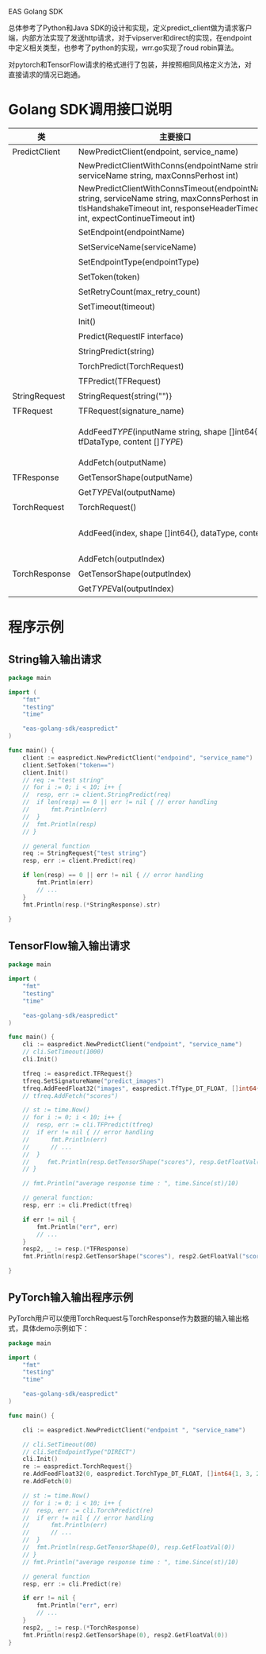 EAS Golang SDK

总体参考了Python和Java SDK的设计和实现，定义predict_client做为请求客户端，内部方法实现了发送http请求，对于vipserver和direct的实现，在endpoint中定义相关类型，也参考了python的实现，wrr.go实现了roud robin算法。

对pytorch和TensorFlow请求的格式进行了包装，并按照相同风格定义方法，对直接请求的情况已跑通。


# Golang SDK调用接口说明

|类|主要接口|描述|
|-----|------|------|
|PredictClient|NewPredictClient(endpoint, service_name)|PredictClient类构造器，endpoint是服务端的endpoint地址，对于普通服务设置为默认网关endpoint；service_name为服务名字；两个参数不可缺失。|
||NewPredictClientWithConns(endpointName string, serviceName string, maxConnsPerhost int)|带有连接池配置的构造器，maxConnsPerhost是连接池中对每个host的最大连接数|
||NewPredictClientWithConnsTimeout(endpointName string, serviceName string, maxConnsPerhost int, tlsHandshakeTimeout int, responseHeaderTimeout int, expectContinueTimeout int)|带有连接池和链接超时配置的构造器，maxConnsPerhost是连接池中对每个host的最大连接数，tlsHandshakeTimeout，responseHeaderTimeout，expectContinueTimeout分别为建立链接超时时间、等待回应请求头的时间、回应请求头接受之后继续等待的时间，详细定义见net/http中Transport的对应定义|
||SetEndpoint(endpointName)|设置服务的endpoint，endpoint的说明见上述构造函数|
||SetServiceName(serviceName)|设置请求的服务名字|
||SetEndpointType(endpointType)|设置服务端的网关类型，支持默认网关("DEFAULT"或不设置），"VIPSERVER"，"DIRECT"，默认值为空|
||SetToken(token)|设置服务访问的token|
||SetRetryCount(max_retry_count)|设置请求失败重试次数，默认为5；该参数非常重要，对于服务端进程异常或机器异常或网关长连接断开等情况带来的个别请求失败，均需由客户端来重试解决，请勿将其设置为0|
||SetTimeout(timeout)|设置请求的超时时间，单位为ms，默认为5000|
||Init() |对PredictClient对象进行初始化，在上述设置参数的函数执行完成后，**需要调用Init()函数才会生效**|
||Predict(RequestIF interface)|向在线预测服务提交一个预测请求，request对象是interface(StringRequest, TFRequest,TorchRequest)，返回为Response interface(StringResponse, TFResponse,TorchResponse)|
||StringPredict(string)|向在线预测服务提交一个预测请求，request对象是string，返回也为string|
||TorchPredict(TorchRequest)|向在线预测服务提交一个预测请求，request对象是TorchRequest类，返回为对应的TorchResponse|
||TFPredict(TFRequest)|向在线预测服务提交一个预测请求，request对象是TFRequest类，返回为对应的TFResponse|
|StringRequest|StringRequest{string("")}|TFRequest类构建方法，将string转换为StringRequest以调用Predict方法|
|TFRequest|TFRequest(signature_name)|TFRequest类构建方法，输入为要请求模型的signature_name|
||AddFeed$TYPE$(inputName string, shape []int64{}, tfDataType, content []$TYPE$)|请求Tensorflow的在线预测服务模型时，设置需要输入的Tensor，inputName表示输入Tensor的别名，tfDataType表示输入Tensor的DataType， shape表示输入Tensor的TensorShape，content表示输入Tensor的内容（一维数组展开表示）。DataType支持如下几种类型：easpredict.TfType_DT_FLOAT,easpredict.TfType_DT_DOUBLE,easpredict.TfType_DT_INT8,easpredict.TfType_DT_INT16,easpredict.TfType_DT_INT32,easpredict.TfType_DT_INT64,easpredict.TfType_DT_STRING,easpredict.TfType_DT_BOOL|
||AddFetch(outputName)|请求Tensorflow的在线预测服务模型时，设置需要输出的Tensor的别名，对于savedmodel模型该参数可选，若不设置，则输出所有的outputs，对于frozen model该参数必选|
|TFResponse|GetTensorShape(outputName)|获得别名为ouputname的输出Tensor的TensorShape|
||Get$TYPE$Val(outputName)|获取输出的tensor的数据向量，输出结果以一维数组的形式保存，可配套使用GetTensorShape()获取对应的tensor的shape，将其还原成所需的多维tensor, 其中$TYPE$可选Float, Double, Int, Int64, String, Bool|
|TorchRequest|TorchRequest()|TFRequest类构建方法|
||AddFeed(index, shape []int64{}, dataType, content)|请求PyTorch的在线预测服务模型时，设置需要输入的Tensor，index表示要输入的tensor的下标，dataType表示输入Tensor的DataType， shape表示输入Tensor的TensorShape，content表示输入Tensor的内容（一维数组展开表示）。DataType支持如下几种类型：easpredict.TorchType_DT_FLOAT, easpredict.TorchType_DT_DOUBLE, easpredict.TorchType_DT_INT32, easpredict.TorchType_DT_UINT8, easpredict.TorchType_DT_INT16, easpredict.TorchType_DT_INT8, easpredict.TorchType_DT_INT64, |
||AddFetch(outputIndex)|请求PyTorch的在线预测服务模型时，设置需要输出的Tensor的index，可选，若不设置，则输出所有的outputs|
|TorchResponse|GetTensorShape(outputIndex)|获得下标outputIndex的输出Tensor的TensorShape|
||Get$TYPE$Val(outputIndex)|获取输出的tensor的数据向量，输出结果以一维数组的形式保存，可配套使用GetTensorShape()获取对应的tensor的shape，将其还原成所需的多维tensor, $TYPE$可选Float, Double, Int, Int64|

# 程序示例


## String输入输出请求

```go
package main 

import (
	"fmt"
	"testing"
	"time"

	"eas-golang-sdk/easpredict"
)

func main() {
	client := easpredict.NewPredictClient("endpoind", "service_name")
	client.SetToken("token==")
	client.Init()
	// req := "test string"
	// for i := 0; i < 10; i++ {
	// 	resp, err := client.StringPredict(req)
	// 	if len(resp) == 0 || err != nil { // error handling
	// 		fmt.Println(err)
	// 	}
	// 	fmt.Println(resp)
	// }

	// general function
	req := StringRequest{"test string"}
	resp, err := client.Predict(req)

	if len(resp) == 0 || err != nil { // error handling
		fmt.Println(err)
		// ...
	}
	fmt.Println(resp.(*StringResponse).str)

}
```

## TensorFlow输入输出请求

```go
package main 

import (
	"fmt"
	"testing"
	"time"

	"eas-golang-sdk/easpredict"
)

func main() {
	cli := easpredict.NewPredictClient("endpoint", "service_name")
	// cli.SetTimeout(1000)
	cli.Init()

	tfreq := easpredict.TFRequest{}
	tfreq.SetSignatureName("predict_images")
	tfreq.AddFeedFloat32("images", easpredict.TfType_DT_FLOAT, []int64{1, 784}, make([]float32, 784))
	// tfreq.AddFetch("scores")

	// st := time.Now()
	// for i := 0; i < 10; i++ {
	// 	resp, err := cli.TFPredict(tfreq)
	// 	if err != nil { // error handling
	// 		fmt.Println(err)
	// 		// ...
	// 	}
    //     fmt.Println(resp.GetTensorShape("scores"), resp.GetFloatVal("scores"))
	// }

	// fmt.Println("average response time : ", time.Since(st)/10)

	// general function:
	resp, err := cli.Predict(tfreq)

	if err != nil {
		fmt.Println("err", err)
		// ...
	}
	resp2, _ := resp.(*TFResponse)
	fmt.Println(resp2.GetTensorShape("scores"), resp2.GetFloatVal("scores"))

}
```


## PyTorch输入输出程序示例
PyTorch用户可以使用TorchRequest与TorchResponse作为数据的输入输出格式，具体demo示例如下：

```go
package main 

import (
	"fmt"
	"testing"
	"time"

	"eas-golang-sdk/easpredict"
)

func main() {

	cli := easpredict.NewPredictClient("endpoint ", "service_name")

	// cli.SetTimeout(00)
	// cli.SetEndpointType("DIRECT")
	cli.Init()
	re := easpredict.TorchRequest{}
	re.AddFeedFloat32(0, easpredict.TorchType_DT_FLOAT, []int64{1, 3, 224, 224}, make([]float32, 150528))
	re.AddFetch(0)

	// st := time.Now()
	// for i := 0; i < 10; i++ {
	// 	resp, err := cli.TorchPredict(re)
	// 	if err != nil { // error handling
	// 		fmt.Println(err)
	// 		// ...
	// 	}
	// 	fmt.Println(resp.GetTensorShape(0), resp.GetFloatVal(0))
	// }
	// fmt.Println("average response time : ", time.Since(st)/10)

	// general function
	resp, err := cli.Predict(re)

	if err != nil {
		fmt.Println("err", err)
		// ...
	}
	resp2, _ := resp.(*TorchResponse)
	fmt.Println(resp2.GetTensorShape(0), resp2.GetFloatVal(0))
}
```
